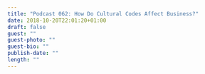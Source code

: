 ```yaml
---
title: "Podcast 062: How Do Cultural Codes Affect Business?"
date: 2018-10-20T22:01:20+01:00
draft: false
guest: ""
guest-photo: ""
guest-bio: ""
publish-date: ""
length: ""
---
```

